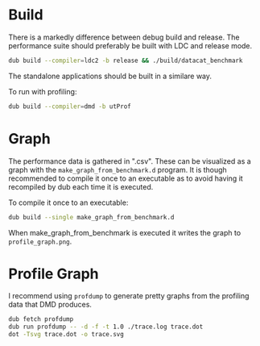 # Build

There is a markedly difference between debug build and release. The performance suite should preferably be built with LDC and release mode.

```sh
dub build --compiler=ldc2 -b release && ./build/datacat_benchmark
```

The standalone applications should be built in a similare way.

To run with profiling:
```sh
dub build --compiler=dmd -b utProf
```

# Graph

The performance data is gathered in ".csv". These can be visualized as a graph with the `make_graph_from_benchmark.d` program.
It is though recommended to compile it once to an executable as to avoid having it recompiled by dub each time it is executed.

To compile it once to an executable:
```sh
dub build --single make_graph_from_benchmark.d
```

When make_graph_from_benchmark is executed it writes the graph to `profile_graph.png`.

# Profile Graph

I recommend using `profdump` to generate pretty graphs from the profiling data that DMD produces.

```sh
dub fetch profdump
dub run profdump -- -d -f -t 1.0 ./trace.log trace.dot
dot -Tsvg trace.dot -o trace.svg
```
